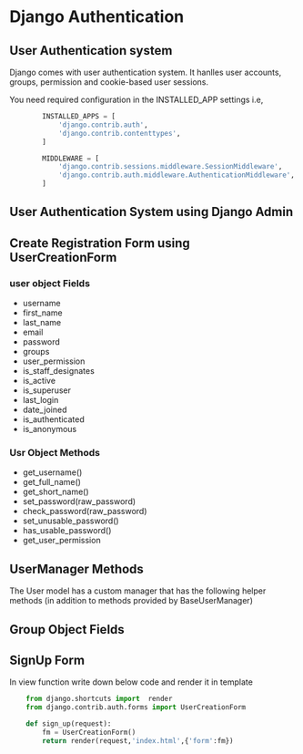 # Django Authentication

## User Authentication system

Django comes with user authentication system. It hanlles user accounts, groups, permission and cookie-based user sessions.  

You need required configuration in the INSTALLED_APP settings i.e,

```python
        INSTALLED_APPS = [
            'django.contrib.auth',
            'django.contrib.contenttypes',
        ]

        MIDDLEWARE = [
            'django.contrib.sessions.middleware.SessionMiddleware',
            'django.contrib.auth.middleware.AuthenticationMiddleware',
        ]
```

## User Authentication System using Django Admin

## Create Registration Form using UserCreationForm

### user object Fields

* username
* first_name
* last_name
* email
* password
* groups
* user_permission
* is_staff_designates
* is_active
* is_superuser
* last_login
* date_joined
* is_authenticated
* is_anonymous

### Usr Object Methods

* get_username()
* get_full_name()
* get_short_name()
* set_password(raw_password)
* check_password(raw_password)
* set_unusable_password()
* has_usable_password()
* get_user_permission

## UserManager Methods

The User model has a custom manager that has the following helper methods (in addition to methods provided by BaseUserManager)

## Group Object Fields

## SignUp Form

In view function write down below code and render it in template

```python
    from django.shortcuts import  render
    from django.contrib.auth.forms import UserCreationForm

    def sign_up(request):
        fm = UserCreationForm()
        return render(request,'index.html',{'form':fm})
```
